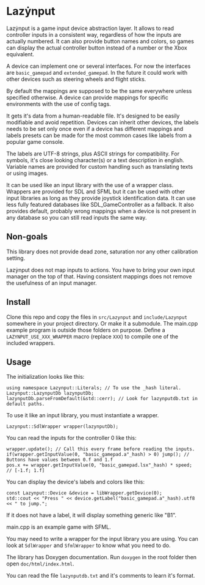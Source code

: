 # Lazẏnput
Lazẏnput is a game input device abstraction layer. It allows to read controller inputs in a consistent way, regardless
of how the inputs are actually numbered. It can also provide button names and colors, so games can display the actual
controller button instead of a number or the Xbox equivalent.

A device can implement one or several interfaces. For now the interfaces are `basic_gamepad` and `extended_gamepad`. In
the future it could work with other devices such as steering wheels and flight sticks.

By default the mappings are supposed to be the same everywhere unless specified otherwise. A device can provide mappings
for specific environments with the use of config tags.

It gets it's data from a human-readable file. It's designed to be easily modifiable and avoid repetition. Devices can
inherit other devices, the labels needs to be set only once even if a device has different mappings and labels presets
can be made for the most common cases like labels from a popular game console.

The labels are UTF-8 strings, plus ASCII strings for compatibility. For symbols, it's close looking character(s) or a
text description in english. Variable names are provided for custom handling such as translating texts or using images.

It can be used like an input library with the use of a wrapper class. Wrappers are provided for SDL and SFML but it can
be used with other input libraries as long as they provide joystick identification data. It can use less fully featured
databases like SDL_GameController as a fallback. It also provides default, probably wrong mappings when a device is not
present in any database so you can still read inputs the same way.

## Non-goals
This library does not provide dead zone, saturation nor any other calibration setting.

Lazẏnput does not map inputs to actions. You have to bring your own input manager on the top of that. Having consistent
mappings does not remove the usefulness of an input manager.

## Install
Clone this repo and copy the files in `src/Lazynput` and `include/Lazynput` somewhere in your project directory. Or
make it a submodule. The main.cpp example program is outside those folders on purpose. Define a
`LAZYNPUT_USE_XXX_WRAPPER` macro (replace `XXX`) to compile one of the included wrappers.

## Usage
The initialization looks like this:

    using namespace Lazynput::Literals; // To use the _hash literal.
    Lazynput::LazynputDb lazynputDb;
    lazynputDb.parseFromDefault(&std::cerr); // Look for lazynputdb.txt in default paths.

To use it like an input library, you must instantiate a wrapper.

    Lazynput::SdlWrapper wrapper(lazynputDb);

You can read the inputs for the controller 0 like this:

    wrapper.update(); // Call this every frame before reading the inputs.
    if(wrapper.getInputValue(0, "basic_gamepad.a"_hash) > 0) jump(); // Buttons have values between 0.f and 1.f
    pos.x += wrapper.getInputValue(0, "basic_gamepad.lsx"_hash) * speed; // [-1.f; 1.f]

You can display the device's labels and colors like this:

    const Lazynput::Device &device = libWrapper.getDevice(0);
    std::cout << "Press " << device.getLabel("basic_gamepad.a"_hash).utf8 << " to jump.";

If it does not have a label, it will display something generic like "B1".

main.cpp is an example game with SFML.

You may need to write a wrapper for the input library you are using. You can look at `SdlWrapper` and `SfmlWrapper` to
know what you need to do.

The library has Doxygen documentation. Run `doxygen` in the root folder then open `doc/html/index.html`.

You can read the file `lazynputdb.txt` and it's comments to learn it's format.
